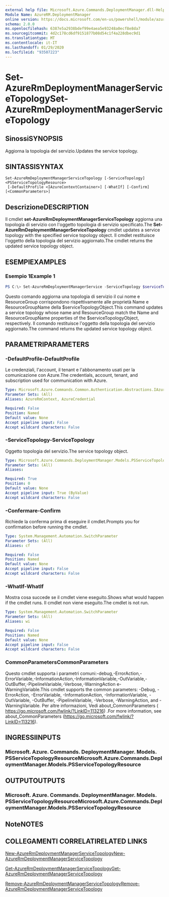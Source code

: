```yaml
---
external help file: Microsoft.Azure.Commands.DeploymentManager.dll-Help.xml
Module Name: AzureRM.DeploymentManager
online version: https://docs.microsoft.com/en-us/powershell/module/azurerm.deploymentmanager/set-azurermdeploymentmanagerservicetopology
schema: 2.0.0
ms.openlocfilehash: 6387e5a2938bdef99e4aea5e93248a0ecf8e8da7
ms.sourcegitcommit: 4d2c178cd6df9151877b08d54c1f4a228dbec9d1
ms.translationtype: MT
ms.contentlocale: it-IT
ms.lasthandoff: 01/29/2020
ms.locfileid: "93507223"
---
```

# <span data-ttu-id="53c58-101">Set-AzureRmDeploymentManagerServiceTopology</span><span class="sxs-lookup"><span data-stu-id="53c58-101">Set-AzureRmDeploymentManagerServiceTopology</span></span>

## <span data-ttu-id="53c58-102">Sinossi</span><span class="sxs-lookup"><span data-stu-id="53c58-102">SYNOPSIS</span></span>
<span data-ttu-id="53c58-103">Aggiorna la topologia del servizio.</span><span class="sxs-lookup"><span data-stu-id="53c58-103">Updates the service topology.</span></span>

## <span data-ttu-id="53c58-104">SINTASSI</span><span class="sxs-lookup"><span data-stu-id="53c58-104">SYNTAX</span></span>

```
Set-AzureRmDeploymentManagerServiceTopology [-ServiceTopology] <PSServiceTopologyResource>
 [-DefaultProfile <IAzureContextContainer>] [-WhatIf] [-Confirm] [<CommonParameters>]
```

## <span data-ttu-id="53c58-105">Descrizione</span><span class="sxs-lookup"><span data-stu-id="53c58-105">DESCRIPTION</span></span>
<span data-ttu-id="53c58-106">Il cmdlet **set-AzureRmDeploymentManagerServiceTopology** aggiorna una topologia di servizio con l'oggetto topologia di servizio specificato.</span><span class="sxs-lookup"><span data-stu-id="53c58-106">The **Set-AzureRmDeploymentManagerServiceTopology** cmdlet updates a service topology with the specified service topology object.</span></span>
<span data-ttu-id="53c58-107">Il cmdlet restituisce l'oggetto della topologia del servizio aggiornato.</span><span class="sxs-lookup"><span data-stu-id="53c58-107">The cmdlet returns the updated service topology object.</span></span>

## <span data-ttu-id="53c58-108">ESEMPI</span><span class="sxs-lookup"><span data-stu-id="53c58-108">EXAMPLES</span></span>

### <span data-ttu-id="53c58-109">Esempio 1</span><span class="sxs-lookup"><span data-stu-id="53c58-109">Example 1</span></span>
```powershell
PS C:\> Set-AzureRmDeploymentManagerService -ServiceTopology $serviceTopologyObject
```

<span data-ttu-id="53c58-110">Questo comando aggiorna una topologia di servizio il cui nome e ResourceGroup corrispondono rispettivamente alle proprietà Name e ResourceGroupName della $serviceTopologyObject.</span><span class="sxs-lookup"><span data-stu-id="53c58-110">This command updates a service topology whose name and ResourceGroup match the Name and ResourceGroupName properties of the $serviceTopologyObject, respectively.</span></span>
<span data-ttu-id="53c58-111">Il comando restituisce l'oggetto della topologia del servizio aggiornato.</span><span class="sxs-lookup"><span data-stu-id="53c58-111">The command returns the updated service topology object.</span></span>

## <span data-ttu-id="53c58-112">PARAMETRI</span><span class="sxs-lookup"><span data-stu-id="53c58-112">PARAMETERS</span></span>

### <span data-ttu-id="53c58-113">-DefaultProfile</span><span class="sxs-lookup"><span data-stu-id="53c58-113">-DefaultProfile</span></span>
<span data-ttu-id="53c58-114">Le credenziali, l'account, il tenant e l'abbonamento usati per la comunicazione con Azure.</span><span class="sxs-lookup"><span data-stu-id="53c58-114">The credentials, account, tenant, and subscription used for communication with Azure.</span></span>

```yaml
Type: Microsoft.Azure.Commands.Common.Authentication.Abstractions.IAzureContextContainer
Parameter Sets: (All)
Aliases: AzureRmContext, AzureCredential

Required: False
Position: Named
Default value: None
Accept pipeline input: False
Accept wildcard characters: False
```

### <span data-ttu-id="53c58-115">-ServiceTopology</span><span class="sxs-lookup"><span data-stu-id="53c58-115">-ServiceTopology</span></span>
<span data-ttu-id="53c58-116">Oggetto topologia del servizio.</span><span class="sxs-lookup"><span data-stu-id="53c58-116">The service topology object.</span></span>

```yaml
Type: Microsoft.Azure.Commands.DeploymentManager.Models.PSServiceTopologyResource
Parameter Sets: (All)
Aliases:

Required: True
Position: 0
Default value: None
Accept pipeline input: True (ByValue)
Accept wildcard characters: False
```

### <span data-ttu-id="53c58-117">-Confermare</span><span class="sxs-lookup"><span data-stu-id="53c58-117">-Confirm</span></span>
<span data-ttu-id="53c58-118">Richiede la conferma prima di eseguire il cmdlet.</span><span class="sxs-lookup"><span data-stu-id="53c58-118">Prompts you for confirmation before running the cmdlet.</span></span>

```yaml
Type: System.Management.Automation.SwitchParameter
Parameter Sets: (All)
Aliases: cf

Required: False
Position: Named
Default value: None
Accept pipeline input: False
Accept wildcard characters: False
```

### <span data-ttu-id="53c58-119">-WhatIf</span><span class="sxs-lookup"><span data-stu-id="53c58-119">-WhatIf</span></span>
<span data-ttu-id="53c58-120">Mostra cosa succede se il cmdlet viene eseguito.</span><span class="sxs-lookup"><span data-stu-id="53c58-120">Shows what would happen if the cmdlet runs.</span></span> <span data-ttu-id="53c58-121">Il cmdlet non viene eseguito.</span><span class="sxs-lookup"><span data-stu-id="53c58-121">The cmdlet is not run.</span></span>

```yaml
Type: System.Management.Automation.SwitchParameter
Parameter Sets: (All)
Aliases: wi

Required: False
Position: Named
Default value: None
Accept pipeline input: False
Accept wildcard characters: False
```

### <span data-ttu-id="53c58-122">CommonParameters</span><span class="sxs-lookup"><span data-stu-id="53c58-122">CommonParameters</span></span>
<span data-ttu-id="53c58-123">Questo cmdlet supporta i parametri comuni:-debug,-ErrorAction,-ErrorVariable,-InformationAction,-InformationVariable,-OutVariable,-OutBuffer,-PipelineVariable,-Verbose,-WarningAction e-WarningVariable.</span><span class="sxs-lookup"><span data-stu-id="53c58-123">This cmdlet supports the common parameters: -Debug, -ErrorAction, -ErrorVariable, -InformationAction, -InformationVariable, -OutVariable, -OutBuffer, -PipelineVariable, -Verbose, -WarningAction, and -WarningVariable.</span></span> <span data-ttu-id="53c58-124">Per altre informazioni, Vedi about_CommonParameters ( https://go.microsoft.com/fwlink/?LinkID=113216) .</span><span class="sxs-lookup"><span data-stu-id="53c58-124">For more information, see about_CommonParameters (https://go.microsoft.com/fwlink/?LinkID=113216).</span></span>

## <span data-ttu-id="53c58-125">INGRESSI</span><span class="sxs-lookup"><span data-stu-id="53c58-125">INPUTS</span></span>

### <span data-ttu-id="53c58-126">Microsoft. Azure. Commands. DeploymentManager. Models. PSServiceTopologyResource</span><span class="sxs-lookup"><span data-stu-id="53c58-126">Microsoft.Azure.Commands.DeploymentManager.Models.PSServiceTopologyResource</span></span>

## <span data-ttu-id="53c58-127">OUTPUT</span><span class="sxs-lookup"><span data-stu-id="53c58-127">OUTPUTS</span></span>

### <span data-ttu-id="53c58-128">Microsoft. Azure. Commands. DeploymentManager. Models. PSServiceTopologyResource</span><span class="sxs-lookup"><span data-stu-id="53c58-128">Microsoft.Azure.Commands.DeploymentManager.Models.PSServiceTopologyResource</span></span>

## <span data-ttu-id="53c58-129">Note</span><span class="sxs-lookup"><span data-stu-id="53c58-129">NOTES</span></span>

## <span data-ttu-id="53c58-130">COLLEGAMENTI CORRELATI</span><span class="sxs-lookup"><span data-stu-id="53c58-130">RELATED LINKS</span></span>

[<span data-ttu-id="53c58-131">New-AzureRmDeploymentManagerServiceTopology</span><span class="sxs-lookup"><span data-stu-id="53c58-131">New-AzureRmDeploymentManagerServiceTopology</span></span>](./New-AzureRmDeploymentManagerServiceTopology.md)

[<span data-ttu-id="53c58-132">Get-AzureRmDeploymentManagerServiceTopology</span><span class="sxs-lookup"><span data-stu-id="53c58-132">Get-AzureRmDeploymentManagerServiceTopology</span></span>](./Set-AzureRmDeploymentManagerServiceTopology.md)

[<span data-ttu-id="53c58-133">Remove-AzureRmDeploymentManagerServiceTopology</span><span class="sxs-lookup"><span data-stu-id="53c58-133">Remove-AzureRmDeploymentManagerServiceTopology</span></span>](./Remove-AzureRmDeploymentManagerServiceTopology.md)